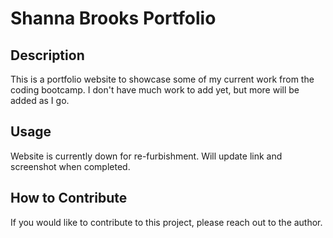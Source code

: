 # Shanna Brooks Portfolio

## Description

This is a portfolio website to showcase some of my current work from the coding bootcamp. I don't have much work to add yet, but more will be added as I go.

## Usage



Website is currently down for re-furbishment. Will update link and screenshot when completed.

## How to Contribute

If you would like to contribute to this project, please reach out to the author.
